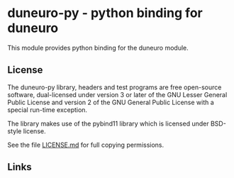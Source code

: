 duneuro-py - python binding for duneuro
=========

This module provides python binding for the duneuro module.

License
-------

The duneuro-py library, headers and test programs are free open-source software,
dual-licensed under version 3 or later of the GNU Lesser General Public License
and version 2 of the GNU General Public License with a special run-time exception.

The library makes use of the pybind11 library which is licensed under BSD-style
license.

See the file [LICENSE.md][0] for full copying permissions.

Links
-----
[0]: LICENSE.md
